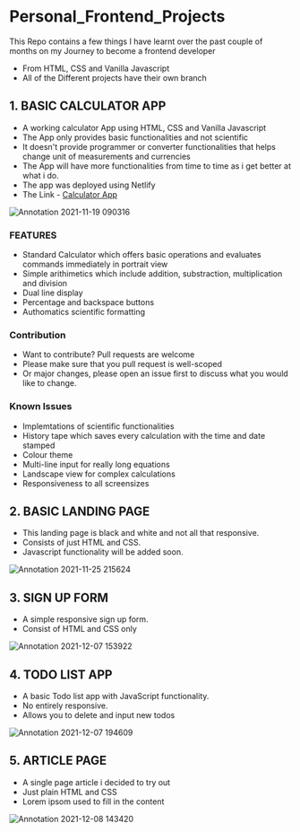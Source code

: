 # Personal_Frontend_Projects
This Repo contains a few things I have learnt over the past couple of months on my Journey to become a frontend developer
- From HTML, CSS and Vanilla Javascript
- All of the Different projects have their own branch

## 1. BASIC CALCULATOR APP
 - A working calculator App using HTML, CSS and Vanilla Javascript 
 - The App only provides basic functionalities and not scientific 
 - It doesn't provide programmer or converter functionalities that helps change unit of measurements and currencies 
 - The App will have more functionalities from time to time as i get better at what i do.
 - The app was deployed using Netlify
 - The Link - [Calculator App](https://calculatorr-app.netlify.app/) 
    
    
![Annotation 2021-11-19 090316](https://user-images.githubusercontent.com/67446930/142587306-2e016d62-eb50-4f5a-8dd6-5b87d6424049.jpg)


### FEATURES
- Standard Calculator which offers basic operations and evaluates commands immediately in portrait view
- Simple arithimetics which include addition, substraction, multiplication and division
- Dual line display
- Percentage and backspace buttons
- Authomatics scientific formatting

### Contribution
- Want to contribute? Pull requests are welcome
- Please make sure that you pull request is well-scoped
- Or major changes, please open an issue first to discuss what you would like to change.

### Known Issues 
- Implemtations of scientific functionalities 
- History tape which saves every calculation with the time and date stamped
- Colour theme
- Multi-line input for really long equations
- Landscape view for complex calculations
- Responsiveness to all screensizes


## 2. BASIC LANDING PAGE
- This landing page is black and white and not all that responsive.
- Consists of just HTML and CSS.
- Javascript functionality will be added soon.

![Annotation 2021-11-25 215624](https://user-images.githubusercontent.com/67446930/143499172-e78b2061-8d1e-4caa-9133-f80afb1d22ee.jpg)


## 3. SIGN UP FORM
- A simple responsive sign up form.
- Consist of HTML and CSS only


![Annotation 2021-12-07 153922](https://user-images.githubusercontent.com/67446930/145049376-e7e6fae1-af23-4035-848e-d25ee0fe7d47.jpg)



## 4. TODO LIST APP
- A basic Todo list app with JavaScript functionality.
- No entirely responsive.
- Allows you to delete and input new todos 




![Annotation 2021-12-07 194609](https://user-images.githubusercontent.com/67446930/145088602-0ab365dc-8f7e-4953-b414-e802f1df3966.jpg)



## 5. ARTICLE PAGE 
- A single page article i decided to try out 
- Just plain HTML and CSS
- Lorem ipsom used to fill in the content


![Annotation 2021-12-08 143420](https://user-images.githubusercontent.com/67446930/145218585-441aab71-00a6-4aa0-992c-3acd85b6e14d.jpg)

